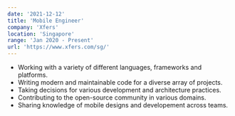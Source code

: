 ```yaml
---
date: '2021-12-12'
title: 'Mobile Engineer'
company: 'Xfers'
location: 'Singapore'
range: 'Jan 2020 - Present'
url: 'https://www.xfers.com/sg/'
---
```


- Working with a variety of different languages, frameworks and platforms.
- Writing modern and maintainable code for a diverse array of projects.
- Taking decisions for various development and architecture practices.
- Contributing to the open-source community in various domains.
- Sharing knowledge of mobile designs and developement across teams.
